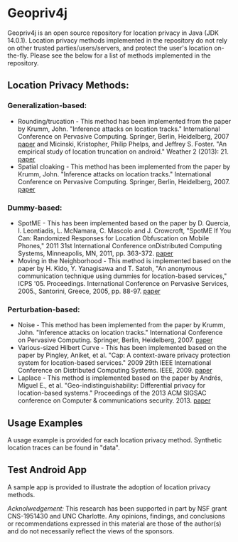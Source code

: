 # Geopriv4j
Geopriv4j is an open source repository for location privacy in Java (JDK 14.0.1).  Location privacy methods implemented in the repository do not rely on other trusted parties/users/servers, and protect the user's location on-the-fly.  Please see the below for a list of methods implemented in the repository.  

## Location Privacy Methods:

### Generalization-based:
* Rounding/trucation - This method has been implemented from the paper by Krumm, John. "Inference attacks on location tracks." International Conference on Pervasive Computing. Springer, Berlin, Heidelberg, 2007 [paper](https://www.microsoft.com/en-us/research/wp-content/uploads/2016/12/inference-attack-refined02-distribute.pdf) and  Micinski, Kristopher, Philip Phelps, and Jeffrey S. Foster. "An empirical study of location truncation on android." Weather 2 (2013): 21. [paper](http://www.cs.tufts.edu/~jfoster/papers/most13.pdf)
* Spatial cloaking - This method has been implemented from the paper by Krumm, John. "Inference attacks on location tracks." International Conference on Pervasive Computing. Springer, Berlin, Heidelberg, 2007. [paper](https://www.microsoft.com/en-us/research/wp-content/uploads/2016/12/inference-attack-refined02-distribute.pdf)

### Dummy-based:
* SpotME - This has been implemented based on the paper by D. Quercia, I. Leontiadis, L. McNamara, C. Mascolo and J. Crowcroft, "SpotME If You Can: Randomized Responses for Location Obfuscation on Mobile Phones," 2011 31st International Conference onDistributed Computing Systems, Minneapolis, MN, 2011, pp. 363-372. [paper](https://ieeexplore.ieee.org/document/5961717)
* Moving in the Neighborhood - This method is implemented based on the paper by H. Kido, Y. Yanagisawa and T. Satoh, "An anonymous communication technique using dummies for location-based services," ICPS '05. Proceedings. International Conference on Pervasive Services, 2005., Santorini, Greece, 2005, pp. 88-97. [paper](https://ieeexplore.ieee.org/abstract/document/1506394)

### Perturbation-based:
* Noise - This method has been implemented from the paper by Krumm, John. "Inference attacks on location tracks." International Conference on Pervasive Computing. Springer, Berlin, Heidelberg, 2007. [paper](https://www.microsoft.com/en-us/research/wp-content/uploads/2016/12/inference-attack-refined02-distribute.pdf)
* Various-sized Hilbert Curve - This has been implemented based on the paper by Pingley, Aniket, et al. "Cap: A context-aware privacy protection system for location-based services." 2009 29th IEEE International Conference on Distributed Computing Systems. IEEE, 2009. [paper](https://www2.seas.gwu.edu/~nzhang10/cap/cap/Welcome_files/paper.pdf)
* Laplace - This method is implemented based on the paper by Andrés, Miguel E., et al.  "Geo-indistinguishability: Differential privacy for location-based systems." Proceedings of the 2013 ACM SIGSAC conference on Computer & communications security. 2013. [paper](http://www.lix.polytechnique.fr/~catuscia/papers/Geolocation/geo.pdf)

## Usage Examples
A usage example is provided for each location privacy method.  Synthetic location traces can be found in "data".

## Test Android App
A sample app is provided to illustrate the adoption of location privacy methods.  

*Acknolwedgement:* This research has been supported in part by NSF grant CNS-1951430 and UNC Charlotte. Any opinions, findings, and conclusions or recommendations expressed in this material are those of the author(s) and do not necessarily reflect the views of the sponsors.

